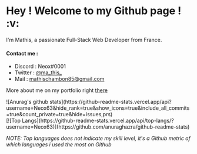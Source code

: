 <h1> Hey ! Welcome to my Github page ! :v:</h1>

I'm Mathis, a passionate Full-Stack Web Developer from France.

<h4>Contact me : </h4>

<ul>
  <li>Discord : Neox#0001</li>
  <li>Twitter : <a href="https://twitter.com/ma_this_">@ma_this_</a></li>
  <li>Mail : <a href="mailto:mathischambon85@gmail.com">mathischambon85@gmail.com</a></li>
</ul>

More about me on my portfolio right <a href="https://mathiis.tk/">there</a>

<div>
  <div>
    ![Anurag's github stats](https://github-readme-stats.vercel.app/api?username=Neox63&hide_rank=true&show_icons=true&include_all_commits=true&count_private=true&hide=issues,prs)
  </div>
  
  <div>
    [![Top Langs](https://github-readme-stats.vercel.app/api/top-langs/?username=Neox63)](https://github.com/anuraghazra/github-readme-stats)
  </div>
</div>

*NOTE: Top languages does not indicate my skill level, it's a Github metric of which languages i used the most on Github* 
